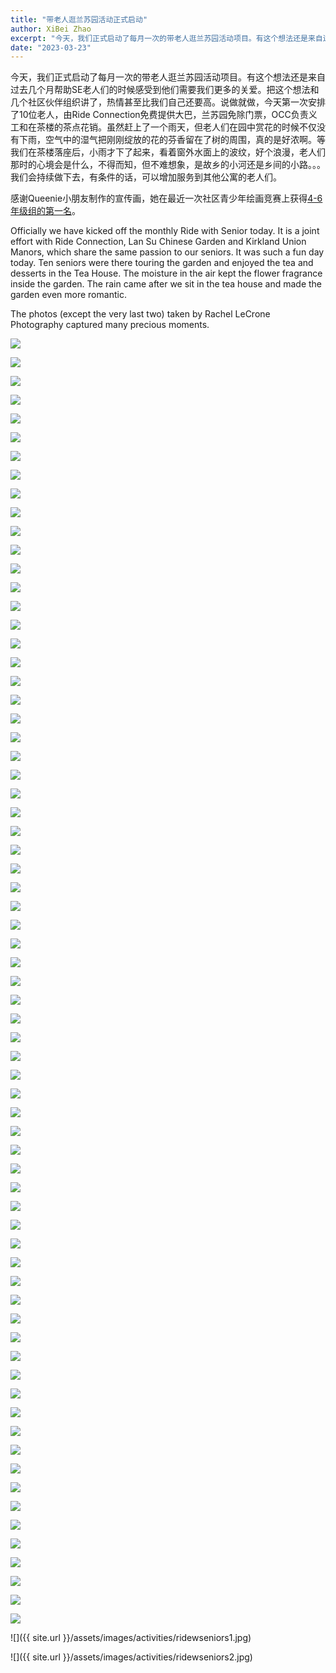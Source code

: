 ```yaml
---
title: "带老人逛兰苏园活动正式启动"
author: XiBei Zhao
excerpt: "今天，我们正式启动了每月一次的带老人逛兰苏园活动项目。有这个想法还是来自过去几个月帮助SE老人们的时候感受到他们需要我们更多的关爱。把这个想法和几个社区伙伴组织讲了，热情甚至比我们自己还要高。说做就做，今天第一次安排了10位老人，由Ride Connection免费提供大巴，兰苏园免除门票，OCC负责义工和在茶楼的茶点花销。虽然赶上了一个雨天，但老人们在园中赏花的时候不仅没有下雨，空气中的湿气把刚刚绽放的花的芬香留在了树的周围，真的是好浓啊。等我们在茶楼落座后，小雨才下了起来，看着窗外水面上的波纹，好个浪漫，老人们那时的心境会是什么，不得而知，但不难想象，是故乡的小河还是乡间的小路。。。"
date: "2023-03-23"
---
```


今天，我们正式启动了每月一次的带老人逛兰苏园活动项目。有这个想法还是来自过去几个月帮助SE老人们的时候感受到他们需要我们更多的关爱。把这个想法和几个社区伙伴组织讲了，热情甚至比我们自己还要高。说做就做，今天第一次安排了10位老人，由Ride Connection免费提供大巴，兰苏园免除门票，OCC负责义工和在茶楼的茶点花销。虽然赶上了一个雨天，但老人们在园中赏花的时候不仅没有下雨，空气中的湿气把刚刚绽放的花的芬香留在了树的周围，真的是好浓啊。等我们在茶楼落座后，小雨才下了起来，看着窗外水面上的波纹，好个浪漫，老人们那时的心境会是什么，不得而知，但不难想象，是故乡的小河还是乡间的小路。。。我们会持续做下去，有条件的话，可以增加服务到其他公寓的老人们。

感谢Queenie小朋友制作的宣传画，她在最近一次社区青少年绘画竞赛上获得[4-6年级组的第一名](https://pdxchinese.org/artcontestfiles/2022_grp3_1st/)。

Officially we have kicked off the monthly Ride with Senior today. It is a joint effort with Ride Connection, Lan Su Chinese Garden and Kirkland Union Manors, which share the same passion to our seniors. It was such a fun day today. Ten seniors were there touring the garden and enjoyed the tea and desserts in the Tea House. The moisture in the air kept the flower fragrance inside the garden. The rain came after we sit in the tea house and made the garden even more romantic.

The photos (except the very last two) taken by Rachel LeCrone Photography captured many precious moments.

![](https://res.cloudinary.com/dhngj18do/image/upload/f_auto,q_auto/v1/images/342026630_3265881556891826_2051803460995830388_n)

![](https://res.cloudinary.com/dhngj18do/image/upload/f_auto,q_auto/v1/images/342372235_1520773668448386_902364731116128158_n)

![](https://res.cloudinary.com/dhngj18do/image/upload/f_auto,q_auto/v1/images/342810450_631161208825472_7464751891201535330_n)

![](https://res.cloudinary.com/dhngj18do/image/upload/f_auto,q_auto/v1/images/342699310_1320741771990129_2028386402390133955_n)

![](https://res.cloudinary.com/dhngj18do/image/upload/f_auto,q_auto/v1/images/342699477_241210718450578_282488543528299638_n)

![](https://res.cloudinary.com/dhngj18do/image/upload/f_auto,q_auto/v1/images/342759336_180476191547657_39380910177226343_n)

![](https://res.cloudinary.com/dhngj18do/image/upload/f_auto,q_auto/v1/images/342364148_197603526073108_3209432451256560074_n)

![](https://res.cloudinary.com/dhngj18do/image/upload/f_auto,q_auto/v1/images/343159482_611804623885631_4137395718285262384_n)

![](https://res.cloudinary.com/dhngj18do/image/upload/f_auto,q_auto/v1/images/342533055_569952164958873_4987290851874955993_n)

![](https://res.cloudinary.com/dhngj18do/image/upload/f_auto,q_auto/v1/images/342033970_106641329082804_476986316638341456_n)

![](https://res.cloudinary.com/dhngj18do/image/upload/f_auto,q_auto/v1/images/342355976_1580960595746087_850728512383585288_n)

![](https://res.cloudinary.com/dhngj18do/image/upload/f_auto,q_auto/v1/images/342044237_3565233960375022_4706580417703239129_n)

![](https://res.cloudinary.com/dhngj18do/image/upload/f_auto,q_auto/v1/images/342219520_6181202381964287_445245082276254663_n)

![](https://res.cloudinary.com/dhngj18do/image/upload/f_auto,q_auto/v1/images/342532463_746237693715105_59913167681907688_n)

![](https://res.cloudinary.com/dhngj18do/image/upload/f_auto,q_auto/v1/images/342632201_257155780119259_3951385785594796473_n)

![](https://res.cloudinary.com/dhngj18do/image/upload/f_auto,q_auto/v1/images/342977620_569497725001258_1047448258261880795_n)

![](https://res.cloudinary.com/dhngj18do/image/upload/f_auto,q_auto/v1/images/343089038_147126721637400_4377955566834990188_n)

![](https://res.cloudinary.com/dhngj18do/image/upload/f_auto,q_auto/v1/images/342369784_672217604909258_8267980578051027307_n)

![](https://res.cloudinary.com/dhngj18do/image/upload/f_auto,q_auto/v1/images/342964404_564263152499252_6984297106528605473_n)

![](https://res.cloudinary.com/dhngj18do/image/upload/f_auto,q_auto/v1/images/342995467_251425894006515_7195376655132063367_n)

![](https://res.cloudinary.com/dhngj18do/image/upload/f_auto,q_auto/v1/images/342220983_1944642622560435_6771932133501375765_n)

![](https://res.cloudinary.com/dhngj18do/image/upload/f_auto,q_auto/v1/images/342050092_1334086507151522_6820496124031393432_n)

![](https://res.cloudinary.com/dhngj18do/image/upload/f_auto,q_auto/v1/images/343078233_626250728930731_411653220003913954_n)

![](https://res.cloudinary.com/dhngj18do/image/upload/f_auto,q_auto/v1/images/342547185_178227448054825_207725923598507669_n)

![](https://res.cloudinary.com/dhngj18do/image/upload/f_auto,q_auto/v1/images/342392266_1372614453526786_5761510626053933410_n)

![](https://res.cloudinary.com/dhngj18do/image/upload/f_auto,q_auto/v1/images/342026628_764933158541469_2114901960577829132_n)

![](https://res.cloudinary.com/dhngj18do/image/upload/f_auto,q_auto/v1/images/342184739_1186538748731505_1425114442966036872_n)

![](https://res.cloudinary.com/dhngj18do/image/upload/f_auto,q_auto/v1/images/342424605_247994011123993_1121026770182356441_n)

![](https://res.cloudinary.com/dhngj18do/image/upload/f_auto,q_auto/v1/images/342872778_768838031292907_7950684790810245465_n)

![](https://res.cloudinary.com/dhngj18do/image/upload/f_auto,q_auto/v1/images/342194896_902726674351826_3961387375734132965_n)

![](https://res.cloudinary.com/dhngj18do/image/upload/f_auto,q_auto/v1/images/342608136_701310928665268_951923868501732801_n)

![](https://res.cloudinary.com/dhngj18do/image/upload/f_auto,q_auto/v1/images/342740689_759787009185954_6974468044654761910_n)

![](https://res.cloudinary.com/dhngj18do/image/upload/f_auto,q_auto/v1/images/342185168_924950752173790_3662656286926153237_n)

![](https://res.cloudinary.com/dhngj18do/image/upload/f_auto,q_auto/v1/images/342713178_1360808031160287_5555921289727716510_n)

![](https://res.cloudinary.com/dhngj18do/image/upload/f_auto,q_auto/v1/images/342043949_633915215220598_1739422562733057553_n)

![](https://res.cloudinary.com/dhngj18do/image/upload/f_auto,q_auto/v1/images/342048750_1220059031821165_5225281958213454198_n)

![](https://res.cloudinary.com/dhngj18do/image/upload/f_auto,q_auto/v1/images/341886758_617132867003642_6159628762526976736_n)

![](https://res.cloudinary.com/dhngj18do/image/upload/f_auto,q_auto/v1/images/342030760_244043391367557_6172433217631918340_n)

![](https://res.cloudinary.com/dhngj18do/image/upload/f_auto,q_auto/v1/images/342193665_185360917261177_1203140933453521867_n)

![](https://res.cloudinary.com/dhngj18do/image/upload/f_auto,q_auto/v1/images/343065932_718055640099812_2175146417798007672_n)

![](https://res.cloudinary.com/dhngj18do/image/upload/f_auto,q_auto/v1/images/342795015_1170748550256944_5070375169407892687_n)

![](https://res.cloudinary.com/dhngj18do/image/upload/f_auto,q_auto/v1/images/342020329_195813859436166_7689950526150940561_n)

![](https://res.cloudinary.com/dhngj18do/image/upload/f_auto,q_auto/v1/images/342517482_200113919473926_5935615445885487536_n)

![](https://res.cloudinary.com/dhngj18do/image/upload/f_auto,q_auto/v1/images/342657752_568284855138362_4066241304172555827_n)

![](https://res.cloudinary.com/dhngj18do/image/upload/f_auto,q_auto/v1/images/342019257_654127556546169_6181940324224911556_n)

![](https://res.cloudinary.com/dhngj18do/image/upload/f_auto,q_auto/v1/images/342028084_6222103487835122_5759583862315416136_n)

![](https://res.cloudinary.com/dhngj18do/image/upload/f_auto,q_auto/v1/images/342494592_225097240123359_1746919996166402754_n)

![](https://res.cloudinary.com/dhngj18do/image/upload/f_auto,q_auto/v1/images/342821855_1338159643429357_580630556084552646_n)

![](https://res.cloudinary.com/dhngj18do/image/upload/f_auto,q_auto/v1/images/342383832_2359451250881899_9054927047749535623_n)

![](https://res.cloudinary.com/dhngj18do/image/upload/f_auto,q_auto/v1/images/342044238_917733566103917_5204027518916618776_n)

![](https://res.cloudinary.com/dhngj18do/image/upload/f_auto,q_auto/v1/images/343014953_662106372343948_8757486513735527511_n)

![](https://res.cloudinary.com/dhngj18do/image/upload/f_auto,q_auto/v1/images/342889260_915346313057808_4716760075026840842_n)

![](https://res.cloudinary.com/dhngj18do/image/upload/f_auto,q_auto/v1/images/342516977_762024185390162_3817147270441366489_n)

![](https://res.cloudinary.com/dhngj18do/image/upload/f_auto,q_auto/v1/images/342035576_2180676532138785_7870038135753827930_n)

![](https://res.cloudinary.com/dhngj18do/image/upload/f_auto,q_auto/v1/images/342520818_1362000911034682_1196051770614140438_n)

![](https://res.cloudinary.com/dhngj18do/image/upload/f_auto,q_auto/v1/images/342720042_818622492439460_5097380649756976796_n)

![](https://res.cloudinary.com/dhngj18do/image/upload/f_auto,q_auto/v1/images/342190580_112963628443500_1141905098453176675_n)

![](https://res.cloudinary.com/dhngj18do/image/upload/f_auto,q_auto/v1/images/342874976_1453987902007214_6618086529155253797_n)

![](https://res.cloudinary.com/dhngj18do/image/upload/f_auto,q_auto/v1/images/342208433_534436755522836_5067091587045855085_n)

![](https://res.cloudinary.com/dhngj18do/image/upload/f_auto,q_auto/v1/images/342497756_266897752436213_6327131250215863471_n)

![](https://res.cloudinary.com/dhngj18do/image/upload/f_auto,q_auto/v1/images/342188343_1220187188612612_6697653308385360531_n)

![](https://res.cloudinary.com/dhngj18do/image/upload/f_auto,q_auto/v1/images/342756160_2408158249356314_4620836826027266313_n)

![](https://res.cloudinary.com/dhngj18do/image/upload/f_auto,q_auto/v1/images/342733843_180641868234387_849461046509595170_n)

![](https://res.cloudinary.com/dhngj18do/image/upload/f_auto,q_auto/v1/images/342996071_923497588974201_8043496641865924257_n)

![](https://res.cloudinary.com/dhngj18do/image/upload/f_auto,q_auto/v1/images/342975795_519526517044968_1062271985947037374_n)

![](https://res.cloudinary.com/dhngj18do/image/upload/f_auto,q_auto/v1/images/343186720_1439809500087388_4813982834725901753_n)

![](https://res.cloudinary.com/dhngj18do/image/upload/f_auto,q_auto/v1/images/342650665_2474260019399725_3315003099986925707_n)

![](https://res.cloudinary.com/dhngj18do/image/upload/f_auto,q_auto/v1/images/337520109_1544232515983238_8439389942619795177_n)

![](https://res.cloudinary.com/dhngj18do/image/upload/f_auto,q_auto/v1/images/337139103_1186327242017528_3625371194756275439_n)

![]({{ site.url }}/assets/images/activities/ridewseniors1.jpg)

![]({{ site.url }}/assets/images/activities/ridewseniors2.jpg)
